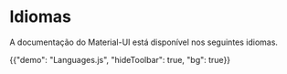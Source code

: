 # Idiomas

<p class="description">A documentação do Material-UI está disponível nos seguintes idiomas.</p>

{{"demo": "Languages.js", "hideToolbar": true, "bg": true}}

